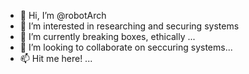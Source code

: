 - 👋 Hi, I’m @robotArch
- 👀 I’m interested in researching and securing systems
- 🌱 I’m currently breaking boxes, ethically ...
- 💞️ I’m looking to collaborate on seccuring systems...
- 📫 Hit me here! ...

<!---
robotArch/robotArch is a ✨ special ✨ repository because its `README.md` (this file) appears on your GitHub profile.
You can click the Preview link to take a look at your changes.
--->
